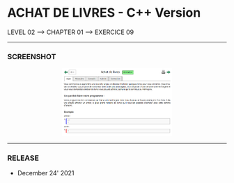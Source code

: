 # ACHAT DE LIVRES - C++ Version
LEVEL 02 --> CHAPTER 01 --> EXERCICE 09

---
### **SCREENSHOT**

<div align="center">
    <img
        src="https://github.com/Ayckinn/CPP/blob/main/FRANCE_IOI/LEVEL_02/Chapter_01/09_achat_livres/todo.png"
        alt="DEMO"
        style="width:50%">
</div>

---
### **RELEASE**

- December 24' 2021